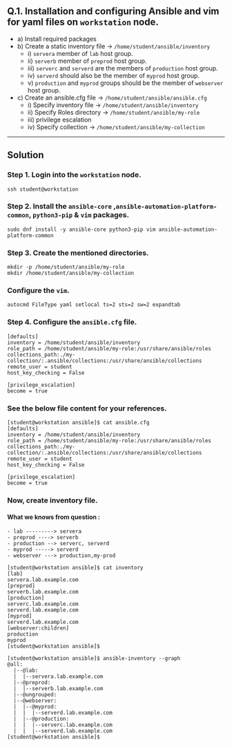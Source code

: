 ## Q.1. Installation and configuring Ansible and vim for yaml files on `workstation` node. 
- a)	Install required packages
- b)	Create a static inventory file -> `/home/student/ansible/inventory`
	- i)	`servera` member of `lab` host group.
	- ii)	`serverb` member of `preprod` host group.
	- iii)	`serverc` and `serverd` are the members of `production` host group.
	- iv)	`serverd` should also be the member of `myprod` host group.
	- v)	`production` and  `myprod` groups should  be the member of `webserver` host group.
- c)	Create an ansible.cfg file -> `/home/student/ansible/ansible.cfg`
	- i)	Specify inventory file -> `/home/student/ansible/inventory`
	- ii)	Specify Roles directory -> `/home/student/ansible/my-role`
	- iii)	privilege escalation
	- iv)   Specify collection    -> `/home/student/ansible/my-collection`
--- 

## Solution 

### Step 1. Login into the `workstation` node.

```
ssh student@workstation
```

### Step 2. Install the `ansible-core` ,`ansible-automation-platform-common`,  `python3-pip` & `vim` packages. 
```
sudo dnf install -y ansible-core python3-pip vim ansible-automation-platform-common
```

### Step 3. Create the mentioned directories.
```
mkdir -p /home/student/ansible/my-role
mkdir /home/student/ansible/my-collection
```

### Configure the `vim`.
```
autocmd FileType yaml setlocal ts=2 sts=2 sw=2 expandtab 
```


### Step 4. Configure the `ansible.cfg` file.

```
[defaults]
inventory = /home/student/ansible/inventory
role_path = /home/student/ansible/my-role:/usr/share/ansible/roles
collections_path:./my-collection/:.ansible/collections:/usr/share/ansible/collections
remote_user = student
host_key_checking = False

[privilege_escalation]
become = true
```

### See the below file content for your references. 

```
[student@workstation ansible]$ cat ansible.cfg 
[defaults]
inventory = /home/student/ansible/inventory
role_path = /home/student/ansible/my-role:/usr/share/ansible/roles
collections_path:./my-collection/:.ansible/collections:/usr/share/ansible/collections
remote_user = student
host_key_checking = False

[privilege_escalation]
become = true
```

### Now, create inventory file.
#### What we knows from question : 
	- lab ---------> servera
	- preprod ----> serverb
	- production --> serverc, serverd
	- myprod -----> serverd
	- webserver ---> production,my-prod

```
[student@workstation ansible]$ cat inventory 
[lab]
servera.lab.example.com
[preprod]
serverb.lab.example.com
[production]
serverc.lab.example.com
serverd.lab.example.com
[myprod]
serverd.lab.example.com
[webserver:children]
production
myprod
[student@workstation ansible]$
```


```
[student@workstation ansible]$ ansible-inventory --graph
@all:
  |--@lab:
  |  |--servera.lab.example.com
  |--@preprod:
  |  |--serverb.lab.example.com
  |--@ungrouped:
  |--@webserver:
  |  |--@myprod:
  |  |  |--serverd.lab.example.com
  |  |--@production:
  |  |  |--serverc.lab.example.com
  |  |  |--serverd.lab.example.com
[student@workstation ansible]$ 
```



